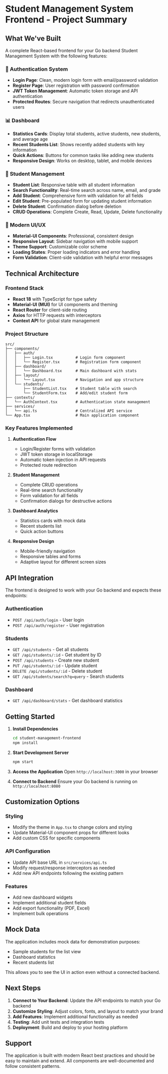 # Student Management System Frontend - Project Summary

## What We've Built

A complete React-based frontend for your Go backend Student Management System with the following features:

### 🔐 Authentication System
- **Login Page**: Clean, modern login form with email/password validation
- **Register Page**: User registration with password confirmation
- **JWT Token Management**: Automatic token storage and API authentication
- **Protected Routes**: Secure navigation that redirects unauthenticated users

### 📊 Dashboard
- **Statistics Cards**: Display total students, active students, new students, and average age
- **Recent Students List**: Shows recently added students with key information
- **Quick Actions**: Buttons for common tasks like adding new students
- **Responsive Design**: Works on desktop, tablet, and mobile devices

### 👥 Student Management
- **Student List**: Responsive table with all student information
- **Search Functionality**: Real-time search across name, email, and grade
- **Add Student**: Comprehensive form with validation for all fields
- **Edit Student**: Pre-populated form for updating student information
- **Delete Student**: Confirmation dialog before deletion
- **CRUD Operations**: Complete Create, Read, Update, Delete functionality

### 🎨 Modern UI/UX
- **Material-UI Components**: Professional, consistent design
- **Responsive Layout**: Sidebar navigation with mobile support
- **Theme Support**: Customizable color scheme
- **Loading States**: Proper loading indicators and error handling
- **Form Validation**: Client-side validation with helpful error messages

## Technical Architecture

### Frontend Stack
- **React 18** with TypeScript for type safety
- **Material-UI (MUI)** for UI components and theming
- **React Router** for client-side routing
- **Axios** for HTTP requests with interceptors
- **Context API** for global state management

### Project Structure
```
src/
├── components/
│   ├── auth/
│   │   ├── Login.tsx          # Login form component
│   │   └── Register.tsx       # Registration form component
│   ├── dashboard/
│   │   └── Dashboard.tsx      # Main dashboard with stats
│   ├── layout/
│   │   └── Layout.tsx         # Navigation and app structure
│   └── students/
│       ├── StudentList.tsx    # Student table with search
│       └── StudentForm.tsx    # Add/edit student form
├── contexts/
│   └── AuthContext.tsx        # Authentication state management
├── services/
│   └── api.ts                 # Centralized API service
└── App.tsx                    # Main application component
```

### Key Features Implemented

1. **Authentication Flow**
   - Login/Register forms with validation
   - JWT token storage in localStorage
   - Automatic token injection in API requests
   - Protected route redirection

2. **Student Management**
   - Complete CRUD operations
   - Real-time search functionality
   - Form validation for all fields
   - Confirmation dialogs for destructive actions

3. **Dashboard Analytics**
   - Statistics cards with mock data
   - Recent students list
   - Quick action buttons

4. **Responsive Design**
   - Mobile-friendly navigation
   - Responsive tables and forms
   - Adaptive layout for different screen sizes

## API Integration

The frontend is designed to work with your Go backend and expects these endpoints:

### Authentication
- `POST /api/auth/login` - User login
- `POST /api/auth/register` - User registration

### Students
- `GET /api/students` - Get all students
- `GET /api/students/:id` - Get student by ID
- `POST /api/students` - Create new student
- `PUT /api/students/:id` - Update student
- `DELETE /api/students/:id` - Delete student
- `GET /api/students/search?q=query` - Search students

### Dashboard
- `GET /api/dashboard/stats` - Get dashboard statistics

## Getting Started

1. **Install Dependencies**
   ```bash
   cd student-management-frontend
   npm install
   ```

2. **Start Development Server**
   ```bash
   npm start
   ```

3. **Access the Application**
   Open `http://localhost:3000` in your browser

4. **Connect to Backend**
   Ensure your Go backend is running on `http://localhost:8080`

## Customization Options

### Styling
- Modify the theme in `App.tsx` to change colors and styling
- Update Material-UI component props for different looks
- Add custom CSS for specific components

### API Configuration
- Update API base URL in `src/services/api.ts`
- Modify request/response interceptors as needed
- Add new API endpoints following the existing pattern

### Features
- Add new dashboard widgets
- Implement additional student fields
- Add export functionality (PDF, Excel)
- Implement bulk operations

## Mock Data

The application includes mock data for demonstration purposes:
- Sample students for the list view
- Dashboard statistics
- Recent students list

This allows you to see the UI in action even without a connected backend.

## Next Steps

1. **Connect to Your Backend**: Update the API endpoints to match your Go backend
2. **Customize Styling**: Adjust colors, fonts, and layout to match your brand
3. **Add Features**: Implement additional functionality as needed
4. **Testing**: Add unit tests and integration tests
5. **Deployment**: Build and deploy to your hosting platform

## Support

The application is built with modern React best practices and should be easy to maintain and extend. All components are well-documented and follow consistent patterns. 